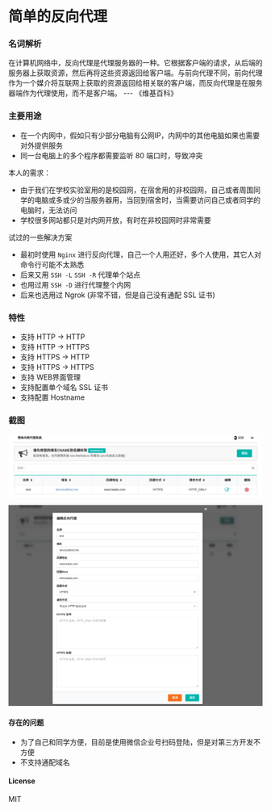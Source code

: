 # 简单的反向代理

### 名词解析

在计算机网络中，反向代理是代理服务器的一种。它根据客户端的请求，从后端的服务器上获取资源，然后再将这些资源返回给客户端。与前向代理不同，前向代理作为一个媒介将互联网上获取的资源返回给相关联的客户端，而反向代理是在服务器端作为代理使用，而不是客户端。 --- 《维基百科》

### 主要用途

* 在一个内网中，假如只有少部分电脑有公网IP，内网中的其他电脑如果也需要对外提供服务
* 同一台电脑上的多个程序都需要监听 80 端口时，导致冲突

本人的需求：

* 由于我们在学校实验室用的是校园网，在宿舍用的非校园网，自己或者周围同学的电脑或多或少的当服务器用，当回到宿舍时，当需要访问自己或者同学的电脑时，无法访问
* 学校很多网站都只是对内网开放，有时在非校园网时非常需要

试过的一些解决方案

* 最初时使用 `Nginx` 进行反向代理，自己一个人用还好，多个人使用，其它人对命令行可能不太熟悉
* 后来又用 `SSH -L` `SSH -R` 代理单个站点
* 也用过用 `SSH -D` 进行代理整个内网
* 后来也选用过 Ngrok (非常不错，但是自己没有通配 SSL 证书)

### 特性

* 支持 HTTP -> HTTP
* 支持 HTTP -> HTTPS
* 支持 HTTPS -> HTTP
* 支持 HTTPS -> HTTPS
* 支持 WEB界面管理
* 支持配置单个域名 SSL 证书
* 支持配置 Hostname

### 截图

![截图](/client/imgs/pic2.png)

![截图](/client/imgs/pic1.png)

#### 存在的问题

* 为了自己和同学方便，目前是使用微信企业号扫码登陆，但是对第三方开发不方便
* 不支持通配域名

#### License

MIT
